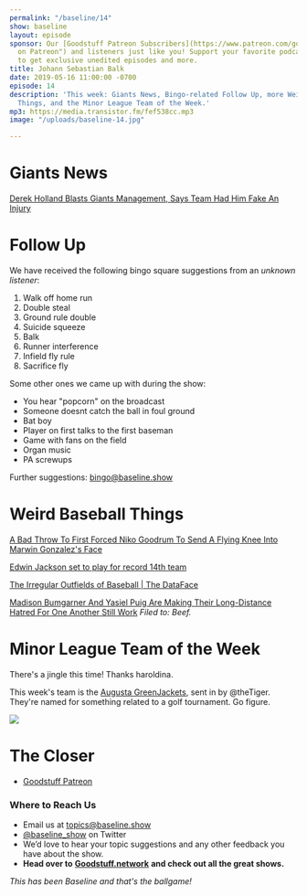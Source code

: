 ```yaml
---
permalink: "/baseline/14"
show: baseline
layout: episode
sponsor: Our [Goodstuff Patreon Subscribers](https://www.patreon.com/goodstuff "Goodstuff
  on Patreon") and listeners just like you! Support your favorite podcasts directly
  to get exclusive unedited episodes and more.
title: Johann Sebastian Balk
date: 2019-05-16 11:00:00 -0700
episode: 14
description: 'This week: Giants News, Bingo-related Follow Up, more Weird Baseball
  Things, and the Minor League Team of the Week.'
mp3: https://media.transistor.fm/fef538cc.mp3
image: "/uploads/baseline-14.jpg"

---
```

# Giants News

[Derek Holland Blasts Giants Management, Says Team Had Him Fake An Injury](https://deadspin.com/derek-holland-blasts-giants-management-says-team-had-h-1834704011)

# Follow Up

We have received the following bingo square suggestions from an _unknown listener_:

1. Walk off home run
2. Double steal
3. Ground rule double
4. Suicide squeeze
5. Balk
6. Runner interference
7. Infield fly rule
8. Sacrifice fly

Some other ones we came up with during the show:

* You hear "popcorn" on the broadcast
* Someone doesnt catch the ball in foul ground
* Bat boy
* Player on first talks to the first baseman
* Game with fans on the field
* Organ music
* PA screwups

Further suggestions: bingo@baseline.show

# Weird Baseball Things

[A Bad Throw To First Forced Niko Goodrum To Send A Flying Knee Into Marwin Gonzalez's Face](https://deadspin.com/a-bad-throw-to-first-forced-niko-goodrum-to-send-a-flyi-1834692340)

[Edwin Jackson set to play for record 14th team](http://www.espn.com/mlb/story/_/id/26724521/edwin-jackson-set-play-record-14th-team)

[The Irregular Outfields of Baseball | The DataFace](http://thedataface.com/2019/04/sports/baseballs-irregular-outfields)

[Madison Bumgarner And Yasiel Puig Are Making Their Long-Distance Hatred For One Another Still Work](https://deadspin.com/madison-bumgarner-and-yasiel-puig-are-making-their-long-1834707101) _Filed to: Beef._

# Minor League Team of the Week

There's a jingle this time! Thanks haroldina.

This week's team is the [Augusta GreenJackets](https://en.wikipedia.org/wiki/Augusta_GreenJackets), sent in by @theTiger. They're named for something related to a golf tournament. Go figure.

![](https://upload.wikimedia.org/wikipedia/en/e/ea/GreenJackets.PNG)

# **The Closer**

* [Goodstuff Patreon](https://patreon.com/goodstuff)

### **Where to Reach Us**

* Email us at topics@baseline.show
* [@baseline_show](https://twitter.com/baseline_show) on Twitter
* We’d love to hear your topic suggestions and any other feedback you have about the show.
* **Head over to** [**Goodstuff.network**](http://goodstuff.network/) **and check out all the great shows.**

_This has been Baseline and that's the ballgame!_